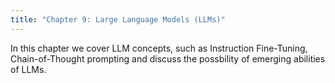 ```yaml
---
title: "Chapter 9: Large Language Models (LLMs)"
---
```


In this chapter we cover LLM concepts, such as Instruction Fine-Tuning, Chain-of-Thought prompting and discuss the possbility of emerging abilities of LLMs. 
